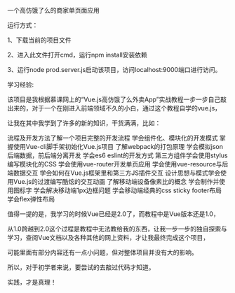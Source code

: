 ﻿一个高仿饿了么的商家单页面应用

运行方式：

1、下载当前的项目文件

2、进入此文件打开cmd，运行npm install安装依赖

3、运行node prod.server.js启动该项目，访问localhost:9000端口进行访问。

学习经验:

该项目是我根据慕课网上的“Vue.js高仿饿了么外卖App”实战教程一步一步自己敲出来的，对于一个在刚进入前端领域不久的小白，通过这个教程自学的vue.js，

让我在其中我学到了许多的新的知识，干货满满，比如：

流程及开发方法了解一个项目完整的开发流程 
学会组件化、模块化的开发模式 
掌握使用Vue-cli脚手架初始化Vue.js项目 
了解webpack的打包原理 
学会模拟json后端数据，前后端分离开发 
学会es6 eslint的开发方式
第三方组件学会使用stylus编写模块化的CSS 
学会使用vue-router开发单页应用 学会使用vue-resource与后端数据交互 
学会如何在Vue.js框架里和第三方JS插件交互 
设计思想与模式学会使用Vue.js的过渡编写酷炫的交互动画 
了解移动端设备像素比的概念 学会制作并使用图标字 
学会解决移动端1px边框问题 
学会移动端经典的css sticky footer布局 
学会flex弹性布局

值得一提的是，我学习的时候Vue已经是2.0了，而教程中是Vue版本还是1.0，

从1.0跨越到2.0这个过程是教程中无法教给我的东西，让我一步一步的独自探索与学习，查阅Vue文档以及各种其他的网上资料，才让我最终完成这个项目，

可能里面有部分内容还有一点小问题，但对整体项目并没有大的影响。

所以，对于初学者来说，要尝试的去敲过代码才知道。

实践，才是真理！